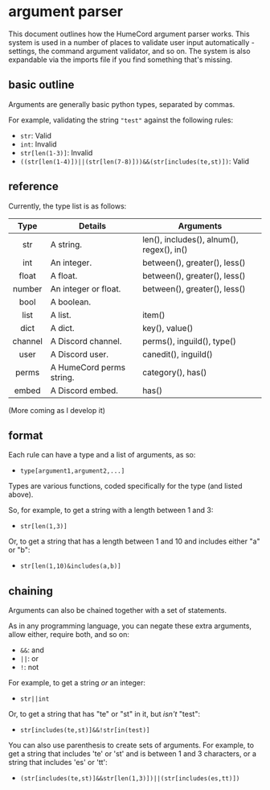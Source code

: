 # argument parser

This document outlines how the HumeCord argument parser works. This system is used in a number of places to validate user input automatically - settings, the command argument validator, and so on. The system is also expandable via the imports file if you find something that's missing.

## basic outline

Arguments are generally basic python types, separated by commas.

For example, validating the string `"test"` against the following rules:
* `str`: Valid
* `int`: Invalid
* `str[len(1-3)]`: Invalid 
* `((str[len(1-4)])||(str[len(7-8)]))&&(str[includes(te,st)])`: Valid

## reference

Currently, the type list is as follows:

| Type        | Details                  | Arguments                                     |
|:-----------:| ------------------------ | --------------------------------------------- |
| str         | A string.                | len(), includes(), alnum(), regex(), in()     |
| int         | An integer.              | between(), greater(), less()                  |
| float       | A float.                 | between(), greater(), less()                  |
| number      | An integer or float.     | between(), greater(), less()                  |
| bool        | A boolean.               |                                               |
| list        | A list.                  | item()                                        |
| dict        | A dict.                  | key(), value()                                |
| channel     | A Discord channel.       | perms(), inguild(), type()                    |
| user        | A Discord user.          | canedit(), inguild()                          |
| perms       | A HumeCord perms string. | category(), has()                             |
| embed       | A Discord embed.         | has()                                         |
(More coming as I develop it)

## format

Each rule can have a type and a list of arguments, as so:
* `type[argument1,argument2,...]`

Types are various functions, coded specifically for the type (and listed above).

So, for example, to get a string with a length between 1 and 3:
* `str[len(1,3)]`

Or, to get a string that has a length between 1 and 10 and includes either "a" or "b":
* `str[len(1,10)&includes(a,b)]`

## chaining

Arguments can also be chained together with a set of statements.

As in any programming language, you can negate these extra arguments, allow either, require both, and so on:
* `&&`: and
* `||`: or
* `!`: not

For example, to get a string *or* an integer:
* `str||int`

Or, to get a string that has "te" or "st" in it, but *isn't* "test":
* `str[includes(te,st)]&&!str[in(test)]`

You can also use parenthesis to create sets of arguments. For example, to get a string that includes 'te' or 'st' and is between 1 and 3 characters, or a string that includes 'es' or 'tt':
* `(str[includes(te,st)]&&str[len(1,3)])||(str[includes(es,tt)])`
